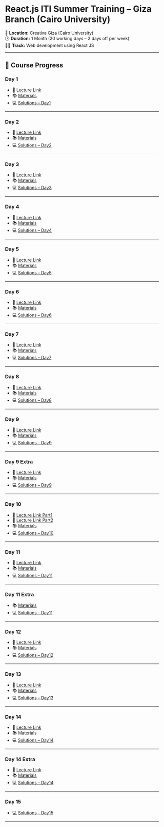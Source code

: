 # React.js ITI Summer Training – Giza Branch (Cairo University)

📍 **Location:** Creativa Giza (Cairo University)  
🕒 **Duration:** 1 Month (20 working days – 2 days off per week)  
👨‍🏫 **Track:** Web development using React JS

---

## 📅 Course Progress

### Day 1
- 🎥 [Lecture Link](https://drive.google.com/file/d/1o4nKQcF00rIR9aj_OGIfimWGYmSJ5Qny/view?usp=drive_link)  
- 📚 [Materials](https://drive.google.com/drive/folders/1u5AyIXwnZSdVxc3QzFqHhz6Xmq8PH1RX?usp=drive_link)  
- 💻 [Solutions – Day1](./Day1)

---

### Day 2
- 🎥 [Lecture Link](https://drive.google.com/file/d/1aVsfFVl_FWVSPOczqZyaZ-rzvIEPtyB8/view?usp=drive_link)  
- 📚 [Materials](https://drive.google.com/drive/folders/1uRCUg6fo6bdKtI4iLF1PkXVBOm7HSgE-?usp=drive_link)  
- 💻 [Solutions – Day2](./Day2)

---

### Day 3
- 🎥 [Lecture Link](https://drive.google.com/file/d/1wPnXwPGN9R59oG6wpzW4WtxRH6IyqjV3/view?usp=sharing)  
- 📚 [Materials](https://drive.google.com/drive/folders/1MsZKrvKMQuZNj-V-1JKJ1qbCY_bfz6rF?usp=drive_link)  
- 💻 [Solutions – Day3](./Day3)

---

### Day 4
- 🎥 [Lecture Link](https://drive.google.com/file/d/1s0xx6P4qZAmMnuXgrQltY3_ZlN02cdOT/view?usp=sharing)  
- 📚 [Materials](https://drive.google.com/drive/folders/1t5uVzahbEXU7fdHK59Uv0gdSKskA01E6?usp=drive_link)  
- 💻 [Solutions – Day4](./Day4)

---

### Day 5
- 🎥 [Lecture Link](https://drive.google.com/file/d/1M20tiNpKTCugxJkuaqvHm-8S0MaDagHI/view?usp=sharing)  
- 📚 [Materials](https://drive.google.com/drive/folders/1WTXh8icJbBQoXSPDMGfkBxGW6bs9iVsN?usp=drive_link)  
- 💻 [Solutions – Day5](./Day5)

---

### Day 6
- 🎥 [Lecture Link](https://drive.google.com/file/d/18q0GHdN2JAnAwxLpG5NFBffT05bsvpXp/view?usp=drive_link)  
- 📚 [Materials](https://drive.google.com/drive/folders/1snZTRuoi51rwH7SvlsPtNkWJ0mecVSfd?usp=drive_link)  
- 💻 [Solutions – Day6](./Day6)

---

### Day 7
- 🎥 [Lecture Link](https://drive.google.com/file/d/1CHcLoigce490QHYig2zqgAWPHOKyZjBr/view?usp=drive_link)  
- 📚 [Materials](https://drive.google.com/drive/folders/1xarQV8gmJ3kQLuyk0q2zR7nxlHAYX6Zu?usp=drive_link)  
- 💻 [Solutions – Day7](./Day7)

---

### Day 8
- 🎥 [Lecture Link](https://drive.google.com/file/d/1-pTyn0Pkdd8zREckEaOGEZQ5PdrN64zZ/view?usp=drive_link)  
- 📚 [Materials](https://drive.google.com/drive/folders/1DidloWmbABWo7DbZtRFXlWC8zYqfJuCs?usp=drive_link)  
- 💻 [Solutions – Day8](./Day8)

---

### Day 9
- 🎥 [Lecture Link](https://drive.google.com/file/d/1K1Xx1VFi1fDTZu_r4O0WAceKzhS5bz44/view?usp=drive_link)  
- 📚 [Materials](https://drive.google.com/drive/folders/1T_zdLK85KONkm2a69rK_iy8eW3GO91lp?usp=drive_link)  
- 💻 [Solutions – Day9](./Day9)

---

### Day 9 Extra
- 🎥 [Lecture Link](https://drive.google.com/file/d/1aHSLUPhhkK3v62Kd4_L1qXzCp4kJ2BHl/view?usp=drive_link)  
- 📚 [Materials](https://drive.google.com/drive/folders/1DiLzDMMWJzWEXOL30eqQTwyJ27utMRA9?usp=drive_link)  
- 💻 [Solutions – Day9](./Day9)

---

### Day 10
- 🎥 [Lecture Link Part1](https://drive.google.com/file/d/1cbuWVR6MEFzCMtBlnxEJe2vnWtPonyBY/view?usp=drive_link)  
- 🎥 [Lecture Link Part2](https://drive.google.com/file/d/1Nftu_BL0vpZ5AKeqUHlZq1PyF-AZsi4e/view?usp=drive_link)  
- 📚 [Materials](https://drive.google.com/drive/folders/1FW07430KXSavLQUmmV73jam1Km4VF8Nw?usp=drive_link)  
- 💻 [Solutions – Day10](./Day10)

---

### Day 11
- 🎥 [Lecture Link](https://drive.google.com/file/d/1Zjc-5dkk26kDtwcKvCmDrC2kJGJQ-rtU/view?usp=drive_link)  
- 📚 [Materials](https://drive.google.com/drive/folders/13eDCWXnpsVa5UXk27lvaSqg4Fgn9gUL-?usp=drive_link)  
- 💻 [Solutions – Day11](./Day11/HTML5%20&%20CSS3%20Tasks/)

---

### Day 11 Extra
- 📚 [Materials](https://drive.google.com/drive/folders/11xlhwDJoLXE8tpmkW_jg9Cd6hPLsXcsy?usp=drive_link)  
- 💻 [Solutions – Day11](./Day11/ES%20Tasks/)

---

### Day 12
- 🎥 [Lecture Link](https://drive.google.com/file/d/116Peu_NXe65zjlKADfbYCHaZ3JYIO7e3/view?usp=drive_link)  
- 📚 [Materials](https://drive.google.com/drive/folders/1Eg0prbbm-fYsouxRJ1fEfOoTPKkCnJ59?usp=drive_link)  
- 💻 [Solutions – Day12](./Day12)

---

### Day 13
- 🎥 [Lecture Link](https://drive.google.com/file/d/1rO1ieRxvxFZnYYM97e6tSsFVCpQyirMI/view?usp=drive_link)
- 📚 [Materials](https://drive.google.com/drive/folders/1HUEh2pGbbEKMecxNFNkqccjpn_lejl0L?usp=drive_link)  
- 💻 [Solutions – Day13](./Day13)

---

### Day 14
- 🎥 [Lecture Link](https://drive.google.com/file/d/1kVaaZBmeKSQXXlo8O6mwWKM6sP9uUlcY/view?usp=drive_link)
- 📚 [Materials](https://drive.google.com/drive/folders/1CCXRnyc9bR_2ReACHOypk1nYTtlI7j_b?usp=drive_link)  
- 💻 [Solutions – Day14](./Day14)

---

### Day 14 Extra
- 🎥 [Lecture Link](https://drive.google.com/file/d/1xGE2lr51n_W6VaNFOMslsYAtZQuSyvAA/view?usp=drive_link)
- 📚 [Materials](https://drive.google.com/drive/folders/1nsNUBYBH9snEj_0qeUpzwZjEg7EWtJM0?usp=drive_link)  
- 💻 [Solutions – Day14](./Day14)

---

### Day 15 
- 💻 [Solutions – Day15](./Day15)

---
